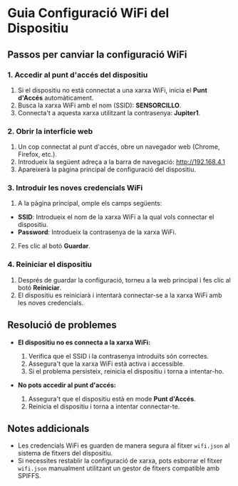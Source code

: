 # Guia Configuració WiFi del Dispositiu

## Passos per canviar la configuració WiFi

### 1. Accedir al punt d'accés del dispositiu
1. Si el dispositiu no està connectat a una xarxa WiFi, inicia el **Punt d'Accés** automàticament.
2. Busca la xarxa WiFi amb el nom (SSID): **SENSORCILLO**.
3. Connecta't a aquesta xarxa utilitzant la contrasenya: **Jupiter1**.


### 2. Obrir la interfície web
1. Un cop connectat al punt d'accés, obre un navegador web (Chrome, Firefox, etc.).
2. Introdueix la següent adreça a la barra de navegació:
http://192.168.4.1
3. Apareixerà la pàgina principal de configuració del dispositiu.


### 3. Introduir les noves credencials WiFi
1. A la pàgina principal, omple els camps següents:
- **SSID**: Introdueix el nom de la xarxa WiFi a la qual vols connectar el dispositiu.
- **Password**: Introdueix la contrasenya de la xarxa WiFi.
2. Fes clic al botó **Guardar**.


### 4. Reiniciar el dispositiu
1. Després de guardar la configuració, torneu a la web principal i fes clic al botó **Reiniciar**.
2. El dispositiu es reiniciarà i intentarà connectar-se a la xarxa WiFi amb les noves credencials.


## Resolució de problemes
- **El dispositiu no es connecta a la xarxa WiFi:**
  1. Verifica que el SSID i la contrasenya introduïts són correctes.
  2. Assegura't que la xarxa WiFi està activa i accessible.
  3. Si el problema persisteix, reinicia el dispositiu i torna a intentar-ho.

- **No pots accedir al punt d'accés:**
  1. Assegura't que el dispositiu està en mode **Punt d'Accés**.
  2. Reinicia el dispositiu i torna a intentar connectar-te.


## Notes addicionals
- Les credencials WiFi es guarden de manera segura al fitxer `wifi.json` al sistema de fitxers del dispositiu.
- Si necessites restablir la configuració de xarxa, pots esborrar el fitxer `wifi.json` manualment utilitzant un gestor de fitxers compatible amb SPIFFS.